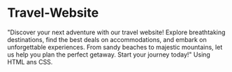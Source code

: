 # Travel-Website

"Discover your next adventure with our travel website! Explore breathtaking destinations, find the best deals on accommodations, and embark on unforgettable experiences. From sandy beaches to majestic mountains, let us help you plan the perfect getaway. Start your journey today!" Using HTML ans CSS.





